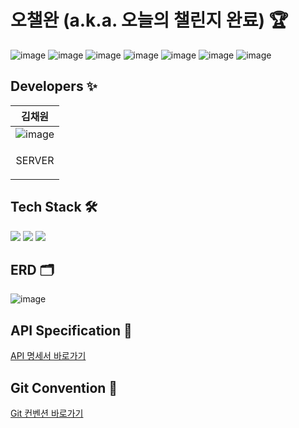 # 오챌완 (a.k.a. 오늘의 챌린지 완료) 🏆
![image](https://github.com/poten001/Ochaelwan-Server/assets/113420297/f1d9d507-24c0-4346-9bfb-cc1767ac3c7f)
![image](https://github.com/poten001/Ochaelwan-Server/assets/113420297/ae8db02a-34cc-4451-9f95-d20a69da606e)
![image](https://github.com/poten001/Ochaelwan-Server/assets/113420297/10136cd3-31c4-4e0b-9bd9-0eb99aa99ed6)
![image](https://github.com/poten001/Ochaelwan-Server/assets/113420297/125230e5-348a-47cb-bfb9-bc025c5ed71e)
![image](https://github.com/poten001/Ochaelwan-Server/assets/113420297/048c3355-53c7-4888-998e-d7551f0afc77)
![image](https://github.com/poten001/Ochaelwan-Server/assets/113420297/7728b0ea-89dd-4547-aa22-e4f14ad5cb14)
![image](https://github.com/poten001/Ochaelwan-Server/assets/113420297/1daf2b7c-d6b4-4e62-98c4-6174f3caef32)


## Developers ✨
| 김채원 |
|----------|
|![image](https://github.com/poten001/Ochaelwan-Server/assets/113420297/87b6a50f-f67d-4d9e-aa88-c7561dcb3a1c)|
| <p align="center"> SERVER </p> |



## Tech Stack 🛠️
<div>
  <img src="https://img.shields.io/badge/springboot-6DB33F?style=for-the-badge&logo=springboot&logoColor=white">
  <img src="https://img.shields.io/badge/springsecurity-6DB33F?style=for-the-badge&logo=springsecurity&logoColor=white">
  <img src="https://img.shields.io/badge/mysql-4479A1?style=for-the-badge&logo=mysql&logoColor=white">
</div>


## ERD 🗂️
![image](https://github.com/poten001/Ochaelwan-Server/assets/113420297/e5601de5-9cd7-4043-b14a-e9f5280d8021)


## API Specification :memo:
[API 명세서 바로가기](https://documenter.getpostman.com/view/32808461/2sA35EaNWv) <br>


## Git Convention 🔗
[Git 컨벤션 바로가기](https://www.notion.so/e1701d54e79340caa4e45a38e3267973) <br>
